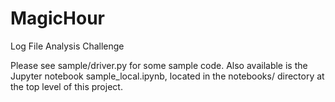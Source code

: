 # MagicHour

Log File Analysis Challenge

Please see sample/driver.py for some sample code. Also available is the Jupyter notebook sample_local.ipynb, located in the notebooks/ directory at the top level of this project.
